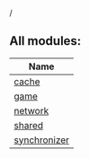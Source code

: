 /

## All modules:

| Name |
|---|
| [cache](cache/index.md) |  |
| [game](game/index.md) |  |
| [network](network/index.md) |  |
| [shared](shared/index.md) |  |
| [synchronizer](synchronizer/index.md) |  |
